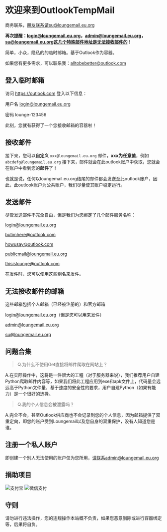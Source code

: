 # 欢迎来到OutlookTempMail

商务联系，朋友联系请su@loungemail.eu.org

**再次提醒：login@loungemail.eu.org，admin@loungemail.eu.org，su@loungemail.eu.org这几个特殊邮件地址是无法接收邮件的！**

简单，小众，隐私的的临时邮箱。基于Outlook作为容器。

如果您有更多需求，可以联系我：alltobebetter@outlook.com

## 登入临时邮箱

访问 https://outlook.com 登入以下信息：

用户名 login@loungemail.eu.org

密码 lounge-123456

此刻，您就有获得了一个您接收邮箱的容器啦！

## 接收邮件

接下来，您可以**自定义** `xxx@loungemail.eu.org` 邮件，**xxx为任意值**，例如`abcdefg@loungemail.eu.org` 接下来，邮件就会在此outlook账户中获取，您就会在账户中看到您的**邮件**了！

也就是说，任何以loungemail.eu.org结尾的邮件都会发送至此outlook账户，因此，此outlook账户为公共账户，我们尽量使其账户稳定运行。

## 发送邮件

尽管发送邮件不完全自由，但是我们为您绑定了几个邮件服务名称：

login@loungemail.eu.org

butimhere@outlook.com

howusay@outlook.com

publicmail@loungemail.eu.org

thisislounge@outlook.com

在发件时，您可以使用这些别名来发件。

## 无法接收邮件的邮箱

这些邮箱包括个人邮箱（已经被注册的）和官方邮箱

login@loungemail.eu.org（但是您可以用来发件）

admin@loungemail.eu.org

su@loungemail.eu.org

## 问题合集

> Q.为什么不使用Get直接将邮件爬取在网站上？

A.在实际操作中，这将是一件很大的工程（对于服务器来说），我们推荐用户自建Python爬取邮件内容等，如果我们将此工程应用到exe和apk文件上，代码量会远远高于Python文件量，基于速度的安全性的要求，用户自建Python（如果有能力）是一个很好的选择。

> Q.我的个人信息会被泄露吗？

A.完全不会，甚至Outlook供应商也不会记录到您的个人信息，因为邮箱提供了双重定向，即您的账户受到Loungemail以及您自身的双重保护，没有人知道您是谁。

## 注册一个私人账户

即创建一个别人无法使用的账户仅为您所用，请联系admin@loungemail.eu.org


## 捐助项目
![支付宝](https://i.gyazo.com/c4856f567e7bc3c8d04ae69c0d15766e.jpg "支付宝")  ![微信支付](https://i.gyazo.com/1cb49a4543186f6324afe4a809681145.png "微信支付")

## 守则

请勿进行违法操作，您的违规操作本站概不负责，如果您恶意删除或进行容器绑定等，后果将自负。
